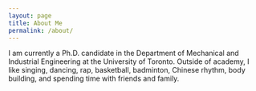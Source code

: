 ```yaml
---
layout: page
title: About Me
permalink: /about/
---
```

I am currently a Ph.D. candidate in the Department of Mechanical and Industrial Engineering at the University of Toronto. Outside of academy, I like singing, dancing, rap, basketball, badminton, Chinese rhythm, body building, and spending time with friends and family.   
<br>
<br>
<!-- Download my <a href="https://www.dropbox.com/s/5u9y783zxpwdjjr/sotocv.pdf?dl=0" download="Soto, Paul- CV">CV</a><br> -->
<br>
